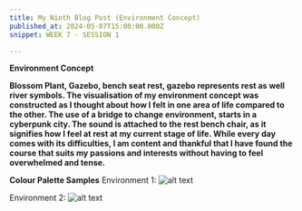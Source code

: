 ```yaml
---
title: My Ninth Blog Post (Environment Concept)
published_at: 2024-05-07T15:00:00.000Z
snippet: WEEK 7 - SESSION 1

---
```

**Environment Concept**

**Blossom Plant, Gazebo, bench seat rest, gazebo represents rest as well river symbols. The visualisation of my environment concept was constructed as I thought about how I felt in one area of life compared to the other. 
The use of a bridge to change environment, starts in a cyberpunk city. The sound is attached to the rest bench chair, as it signifies how I feel at rest at my current stage of life. While every day comes with its difficulties, I am content and thankful that I have found the course that suits my passions and interests without having to feel overwhelmed and tense.**

**Colour Palette Samples**
Environment 1:
![alt text](/images/bloomcolourpalette2.png)

Environment 2:
![alt text](/images/bloomcolourpalette1.png)
<!-- **A written and/or visual breakdown of how your environment will change or evolve over the journey, and how this connects to your concept. This can include visual references such as your colour palette(s), inspiration, and so on.** -->                                                                                   




<!-- # This is h1

## This is h2

_underline_

**bold** -->
